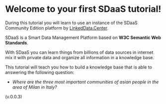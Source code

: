 Welcome to your first SDaaS tutorial!
=====================================

During this tutorial you will learn to use an instance
of the SDaaS Community Edition platform by [LinkedData.Center](http://LinkedData.Center).


SDaaS is a Smart Data Management Platform based on **W3C Semantic Web Standards**.

With SDaaS you can learn things from billions of data sources in internet mix it with private data and organize all information in a knowledge base.

This tutorial will teach you how to build a knowledge base that  is able to answering the following question:

- *Where are the  three most important communities of asian people in the area of Milan in Italy?*

(v.0.0.3)
